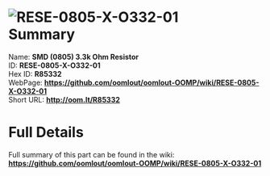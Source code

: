 
![RESE-0805-X-O332-01](https://github.com/oomlout/oomlout-OOMP/blob/master/parts/RESE-0805-X-O332-01/RESE-0805-X-O332-01_420.jpg)   
Summary
=================
  
Name: __SMD (0805) 3.3k Ohm Resistor__    
ID: __RESE-0805-X-O332-01__   
Hex ID: __R85332__   
WebPage: __https://github.com/oomlout/oomlout-OOMP/wiki/RESE-0805-X-O332-01__   
Short URL: __http://oom.lt/R85332__   

Full Details
==========================
Full summary of this part can be found in the wiki:   
__https://github.com/oomlout/oomlout-OOMP/wiki/RESE-0805-X-O332-01__    

